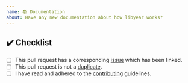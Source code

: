 ```yaml
---
name: 📚 Documentation
about: Have any new documentation about how libyear works?
---
```


<!---
Thanks for filing a pull request 😄 ! Before you submit, please read the following:

Search open/closed similar issues and pull requests before submitting since someone might have pushed the same thing before!
-->

## ✔️ Checklist

- [ ] This pull request has a corresponding [issue](https://github.com/jdanil/libyear/issues) which has been linked.
- [ ] This pull request is not a [duplicate](https://github.com/jdanil/libyear/pulls).
- [ ] I have read and adhered to the [contributing](https://github.com/jdanil/libyear/blob/master/docs/contributing.md) guidelines.
